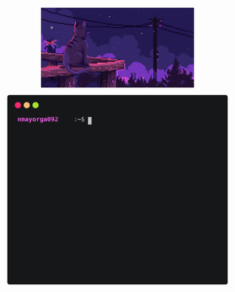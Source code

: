 <p align="center"> <img src="miau.gif" width='350px' /></p>

<p align='left'>
  <img align="center" src="https://github.com/nmayorga092/github-stats-terminal-style/blob/master/github_stats.svg">
</p>
